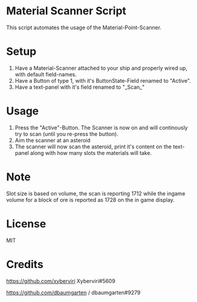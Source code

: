 # Material Scanner Script
This script automates the usage of the Material-Point-Scanner.

# Setup
1. Have a Material-Scanner attached to your ship and properly wired up, with default field-names.
2. Have a Button of type 1, with it's ButtonState-Field renamed to "Active".
3. Have a text-panel with it's field renamed to "\_Scan\_"

# Usage
1. Press the "Active"-Button. The Scanner is now on and will continously try to scan (until you re-press the button).
2. Aim the scanner at an asteroid
3. The scanner will now scan the asteroid, print it's content on the text-panel along with how many slots the materials will take. 

# Note 
Slot size is based on volume, the scan is reporting 1712 while the ingame volume for a block of ore is reported as 1728 on the in game display. 

# License
MIT

# Credits
https://github.com/xyberviri Xyberviri#5609

https://github.com/dbaumgarten / dbaumgarten#9279
